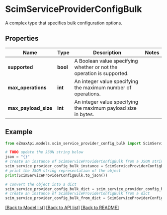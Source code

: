 # ScimServiceProviderConfigBulk

A complex type that specifies bulk configuration options.

## Properties

Name | Type | Description | Notes
------------ | ------------- | ------------- | -------------
**supported** | **bool** | A Boolean value specifying whether or not the operation is supported. | 
**max_operations** | **int** | An integer value specifying the maximum number of operations. | 
**max_payload_size** | **int** | An integer value specifying the maximum payload size in bytes. | 

## Example

```python
from eZmaxApi.models.scim_service_provider_config_bulk import ScimServiceProviderConfigBulk

# TODO update the JSON string below
json = "{}"
# create an instance of ScimServiceProviderConfigBulk from a JSON string
scim_service_provider_config_bulk_instance = ScimServiceProviderConfigBulk.from_json(json)
# print the JSON string representation of the object
print(ScimServiceProviderConfigBulk.to_json())

# convert the object into a dict
scim_service_provider_config_bulk_dict = scim_service_provider_config_bulk_instance.to_dict()
# create an instance of ScimServiceProviderConfigBulk from a dict
scim_service_provider_config_bulk_from_dict = ScimServiceProviderConfigBulk.from_dict(scim_service_provider_config_bulk_dict)
```
[[Back to Model list]](../README.md#documentation-for-models) [[Back to API list]](../README.md#documentation-for-api-endpoints) [[Back to README]](../README.md)


